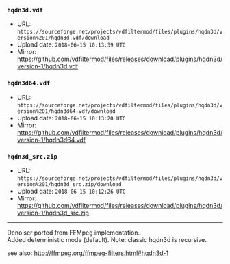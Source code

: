 ### `hqdn3d.vdf`

- URL: `https://sourceforge.net/projects/vdfiltermod/files/plugins/hqdn3d/version%201/hqdn3d.vdf/download`
- Upload date: `2018-06-15 10:13:39 UTC`
- Mirror: https://github.com/vdfiltermod/files/releases/download/plugins/hqdn3d/version-1/hqdn3d.vdf


### `hqdn3d64.vdf`

- URL: `https://sourceforge.net/projects/vdfiltermod/files/plugins/hqdn3d/version%201/hqdn3d64.vdf/download`
- Upload date: `2018-06-15 10:13:20 UTC`
- Mirror: https://github.com/vdfiltermod/files/releases/download/plugins/hqdn3d/version-1/hqdn3d64.vdf


### `hqdn3d_src.zip`

- URL: `https://sourceforge.net/projects/vdfiltermod/files/plugins/hqdn3d/version%201/hqdn3d_src.zip/download`
- Upload date: `2018-06-15 10:12:26 UTC`
- Mirror: https://github.com/vdfiltermod/files/releases/download/plugins/hqdn3d/version-1/hqdn3d_src.zip

---

Denoiser ported from FFMpeg implementation.  
Added deterministic mode (default). Note: classic hqdn3d is recursive.  

see also:  http://ffmpeg.org/ffmpeg-filters.html#hqdn3d-1
